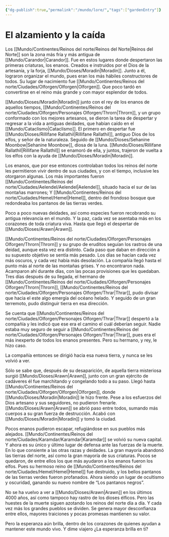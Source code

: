```yaml
---
{"dg-publish":true,"permalink":"/mundo/lore/","tags":["gardenEntry"]}
---
```


# **El alzamiento y la caída**
Los [[Mundo/Continentes/Reinos del norte/Reinos del Norte\|Reinos del Norte]] son la zona más fría y más antigua de [[Mundo/Carandor\|Carandor]]. Fue en estos lugares donde despertaron las primeras criaturas, los enanos. Creados e instruidos por el Dios de la artesanía, y la forja, [[Mundo/Dioses/Moradin\|Moradin]]. Junto a él, lograron organizar el mundo, pues eran los más hábiles constructores de todos. Su lugar de nacimiento fue [[Mundo/Continentes/Reinos del norte/Ciudades/Olforgen/Olforgen\|Olforgen]]. Que poco tardó en convertirse en el reino más grande y con mayor esplendor de todos.

[[Mundo/Dioses/Moradin\|Moradin]] junto con el rey de los enanos de aquellos tiempos, [[Mundo/Continentes/Reinos del norte/Ciudades/Olforgen/Personajes Olforgen/Throrn\|Throrn]], y un grupo conformado con los mejores artesanos, se dieron la tarea de despertar y regresar a la vida a antiguas deidades, que habían caído en el [[Mundo/Cataclismo\|Cataclismo]]. El primero en despertar fue [[Mundo/Dioses/Rillifane Rallathil\|Rillifane Rallathil]], antiguo Dios de los elfos, y señor de la naturaleza. Seguido de [[Mundo/Dioses/Sehanine Moonbow\|Sehanine Moonbow]], diosa de la luna. [[Mundo/Dioses/Rillifane Rallathil\|Rillifane Rallathil]] se enamoró de ella, y juntos, trajeron de vuelta a los elfos con la ayuda de [[Mundo/Dioses/Moradin\|Moradin]].

Los enanos, que por ese entonces controlaban todos los reinos del norte les permitieron vivir dentro de sus ciudades, y con el tiempo, inclusive les otorgaron algunas. Los más importantes fueron [[Mundo/Continentes/Reinos del norte/Ciudades/Aelendel/Aelendel\|Aelendel]], situado hacia el sur de las montañas marrones; Y [[Mundo/Continentes/Reinos del norte/Ciudades/Hemel/Hemel\|Hemel]], dentro del frondoso bosque que redondeaba los pantanos de las tierras verdes.

Poco a poco nuevas deidades, así como especies fueron recobrando su antigua relevancia en el mundo. Y la paz, cada vez se asentaba más en los corazones de toda criatura viva. Hasta que llegó el despertar de [[Mundo/Dioses/Arawn\|Arawn]].

[[Mundo/Continentes/Reinos del norte/Ciudades/Olforgen/Personajes Olforgen/Throrn\|Throrn]] y su grupo de eruditos seguían los rastros de una deidad, aunque esta vez era distinto. Cada paso que daban en dirección a su supuesto objetivo se sentía más pesado. Los días se hacían cada vez más oscuros, y cada vez había más desolación. La compañía llegó hasta el punto más al norte de las montañas grises. Y no encontraron nada. Acamparon ahí durante días, con las pocas provisiones que les quedaban. Tres días después de su llegada, el hermano de [[Mundo/Continentes/Reinos del norte/Ciudades/Olforgen/Personajes Olforgen/Throrn\|Throrn]], [[Mundo/Continentes/Reinos del norte/Ciudades/Olforgen/Personajes Olforgen/Thrar\|Thrar]], pudo divisar que hacia el este algo emergía del océano helado. Y seguido de un gran terremoto, pudo distinguir tierra en esa dirección.

Se cuenta que [[Mundo/Continentes/Reinos del norte/Ciudades/Olforgen/Personajes Olforgen/Thrar\|Thrar]] despertó a la compañía y les indicó que ese era el camino el cuál deberían seguir. Nadie estaba muy seguro de seguir a [[Mundo/Continentes/Reinos del norte/Ciudades/Olforgen/Personajes Olforgen/Thrar\|Thrar]], pues era el más inexperto de todos los enanos presentes. Pero su hermano, y rey, le hizo caso.

La compañía entonces se dirigió hacia esa nueva tierra, y nunca se les volvió a ver.

Sólo se sabe que, después de su desaparición, de aquella tierra misteriosa surgió [[Mundo/Dioses/Arawn\|Arawn]], junto con un gran ejército de cadáveres él fue marchitando y congelando todo a su paso. Llegó hasta [[Mundo/Continentes/Reinos del norte/Ciudades/Olforgen/Olforgen\|Olforgen]], donde [[Mundo/Dioses/Moradin\|Moradin]] le hizo frente. Pese a los esfuerzos del Dios artesano y sus seguidores, no pudieron frenarle. [[Mundo/Dioses/Arawn\|Arawn]] se abrió paso entre todos, sumando más cuerpos a su gran fuerza de destrucción. Acabó con [[Mundo/Dioses/Moradin\|Moradin]] y tomó la ciudad.

Pocos enanos pudieron escapar, refugiándose en sus pueblos más alejados. [[Mundo/Continentes/Reinos del norte/Ciudades/Karamdar/Karamdar\|Karamdar]] se volvió su nueva capital. Y ahora es su único y último lugar de defensa ante las fuerzas de la muerte. En lo que consiente a las otras razas y deidades. La gran mayoría abandonó las tierras del norte, así como la gran mayoría de sus criaturas. Pocos se quedaron, de entre ellos los que más ayudaron a los enanos fueron los elfos. Pues su hermoso reino de [[Mundo/Continentes/Reinos del norte/Ciudades/Hemel/Hemel\|Hemel]] fue destruido, y los bellos pantanos de las tierras verdes fueron profanados. Ahora siendo un lugar de ocultismo y oscuridad, ganando su nuevo nombre de “Los pantanos negros”.

No se ha vuelvo a ver a [[Mundo/Dioses/Arawn\|Arawn]] en los últimos 4000 años, así como tampoco hay rastro de los dioses élficos. Pero las huestes de la muerte siguen azotando los reinos del norte día a día. Y cada vez más los grandes pueblos se dividen. Se genera mayor desconfianza entre ellos, mayores traiciones y pocas promesas mantienen su valor.

Pero la esperanza aún brilla, dentro de los corazones de quienes ayudan a mantener este mundo vivo. Y dime viajero ¿La esperanza brilla en ti?